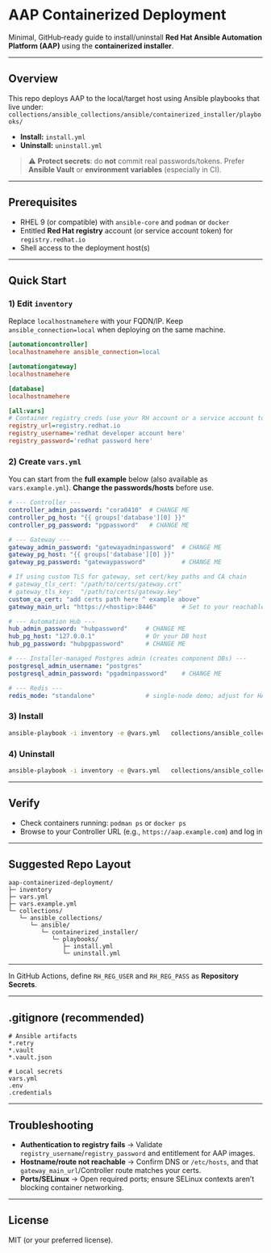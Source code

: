 # AAP Containerized Deployment

Minimal, GitHub‑ready guide to install/uninstall **Red Hat Ansible Automation Platform (AAP)** using the **containerized installer**.

---

## Overview

This repo deploys AAP to the local/target host using Ansible playbooks that live under:
`collections/ansible_collections/ansible/containerized_installer/playbooks/`

- **Install:** `install.yml`
- **Uninstall:** `uninstall.yml`

> ⚠️ **Protect secrets**: do **not** commit real passwords/tokens. Prefer **Ansible Vault** or **environment variables** (especially in CI).

---

## Prerequisites

- RHEL 9 (or compatible) with `ansible-core` and `podman` or `docker`
- Entitled **Red Hat registry** account (or service account token) for `registry.redhat.io`
- Shell access to the deployment host(s)

---

## Quick Start

### 1) Edit `inventory`

Replace `localhostnamehere` with your FQDN/IP. Keep `ansible_connection=local` when deploying on the same machine.

```ini
[automationcontroller]
localhostnamehere ansible_connection=local

[automationgateway]
localhostnamehere

[database]
localhostnamehere

[all:vars]
# Container registry creds (use your RH account or a service account token)
registry_url=registry.redhat.io
registry_username='redhat developer account here'
registry_password='redhat password here'
```

### 2) Create `vars.yml`

You can start from the **full example** below (also available as `vars.example.yml`). **Change the passwords/hosts** before use.

```yaml
# --- Controller ---
controller_admin_password: "cora0410"  # CHANGE ME
controller_pg_host: "{{ groups['database'][0] }}"
controller_pg_password: "pgpassword"   # CHANGE ME

# --- Gateway ---
gateway_admin_password: "gatewayadminpassword"  # CHANGE ME
gateway_pg_host: "{{ groups['database'][0] }}"
gateway_pg_password: "gatewaypassword"          # CHANGE ME

# If using custom TLS for gateway, set cert/key paths and CA chain
# gateway_tls_cert: "/path/to/certs/gateway.crt"
# gateway_tls_key:  "/path/to/certs/gateway.key"
custom_ca_cert: "add certs path here ^ example above"
gateway_main_url: "https://<hostip>:8446"       # Set to your reachable URL:port

# --- Automation Hub ---
hub_admin_password: "hubpassword"     # CHANGE ME
hub_pg_host: "127.0.0.1"              # Or your DB host
hub_pg_password: "hubpgpassword"      # CHANGE ME

# --- Installer-managed Postgres admin (creates component DBs) ---
postgresql_admin_username: "postgres"
postgresql_admin_password: "pgadminpassword"    # CHANGE ME

# --- Redis ---
redis_mode: "standalone"              # single-node demo; adjust for HA
```

### 3) Install

```bash
ansible-playbook -i inventory -e @vars.yml   collections/ansible_collections/ansible/containerized_installer/playbooks/install.yml
```

### 4) Uninstall

```bash
ansible-playbook -i inventory -e @vars.yml   collections/ansible_collections/ansible/containerized_installer/playbooks/uninstall.yml
```

---

## Verify

- Check containers running: `podman ps` or `docker ps`
- Browse to your Controller URL (e.g., `https://aap.example.com`) and log in

---

## Suggested Repo Layout

```text
aap-containerized-deployment/
├─ inventory
├─ vars.yml
├─ vars.example.yml
└─ collections/
   └─ ansible_collections/
      └─ ansible/
         └─ containerized_installer/
            └─ playbooks/
               ├─ install.yml
               └─ uninstall.yml
```

---


In GitHub Actions, define `RH_REG_USER` and `RH_REG_PASS` as **Repository Secrets**.

---

## .gitignore (recommended)

```gitignore
# Ansible artifacts
*.retry
*.vault
*.vault.json

# Local secrets
vars.yml
.env
.credentials
```

---

## Troubleshooting

- **Authentication to registry fails** → Validate `registry_username`/`registry_password` and entitlement for AAP images.
- **Hostname/route not reachable** → Confirm DNS or `/etc/hosts`, and that `gateway_main_url`/Controller route matches your certs.
- **Ports/SELinux** → Open required ports; ensure SELinux contexts aren’t blocking container networking.

---

## License

MIT (or your preferred license).

